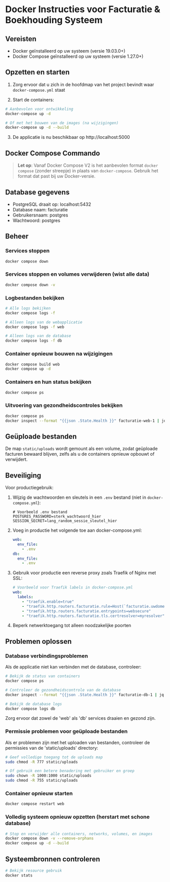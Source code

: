 # Docker Instructies voor Facturatie & Boekhouding Systeem

## Vereisten

- Docker geïnstalleerd op uw systeem (versie 19.03.0+)
- Docker Compose geïnstalleerd op uw systeem (versie 1.27.0+)

## Opzetten en starten

1. Zorg ervoor dat u zich in de hoofdmap van het project bevindt waar `docker-compose.yml` staat

2. Start de containers:

```bash
# Aanbevolen voor ontwikkeling
docker-compose up -d

# Of met het bouwen van de images (na wijzigingen)
docker-compose up -d --build
```

3. De applicatie is nu beschikbaar op http://localhost:5000

## Docker Compose Commando

> **Let op**: Vanaf Docker Compose V2 is het aanbevolen format `docker compose` (zonder streepje) in plaats van `docker-compose`. Gebruik het format dat past bij uw Docker-versie.

## Database gegevens

- PostgreSQL draait op: localhost:5432
- Database naam: facturatie
- Gebruikersnaam: postgres
- Wachtwoord: postgres

## Beheer

### Services stoppen

```bash
docker compose down
```

### Services stoppen en volumes verwijderen (wist alle data)

```bash
docker compose down -v
```

### Logbestanden bekijken

```bash
# Alle logs bekijken
docker compose logs -f

# Alleen logs van de webapplicatie
docker compose logs -f web

# Alleen logs van de database
docker compose logs -f db
```

### Container opnieuw bouwen na wijzigingen

```bash
docker compose build web
docker compose up -d
```

### Containers en hun status bekijken

```bash
docker compose ps
```

### Uitvoering van gezondheidscontroles bekijken

```bash
docker compose ps
docker inspect --format "{{json .State.Health }}" facturatie-web-1 | jq
```

## Geüploade bestanden

De map `static/uploads` wordt gemount als een volume, zodat geüploade facturen bewaard blijven, zelfs als u de containers opnieuw opbouwt of verwijdert.

## Beveiliging

Voor productiegebruik:

1. Wijzig de wachtwoorden en sleutels in een `.env` bestand (niet in `docker-compose.yml`):
   ```
   # Voorbeeld .env bestand
   POSTGRES_PASSWORD=sterk_wachtwoord_hier
   SESSION_SECRET=lang_random_sessie_sleutel_hier
   ```

2. Voeg in productie het volgende toe aan docker-compose.yml:
   ```yaml
   web:
     env_file:
       - .env
   db:
     env_file:
       - .env
   ```

3. Gebruik voor productie een reverse proxy zoals Traefik of Nginx met SSL:
   ```yaml
   # Voorbeeld voor Traefik labels in docker-compose.yml
   web:
     labels:
       - "traefik.enable=true"
       - "traefik.http.routers.facturatie.rule=Host(`facturatie.uwdomein.nl`)"
       - "traefik.http.routers.facturatie.entrypoints=websecure"
       - "traefik.http.routers.facturatie.tls.certresolver=myresolver"
   ```

4. Beperk netwerktoegang tot alleen noodzakelijke poorten

## Problemen oplossen

### Database verbindingsproblemen

Als de applicatie niet kan verbinden met de database, controleer:

```bash
# Bekijk de status van containers
docker compose ps

# Controleer de gezondheidscontrole van de database
docker inspect --format "{{json .State.Health }}" facturatie-db-1 | jq

# Bekijk de database logs
docker compose logs db
```

Zorg ervoor dat zowel de 'web' als 'db' services draaien en gezond zijn.

### Permissie problemen voor geüploade bestanden

Als er problemen zijn met het uploaden van bestanden, controleer de permissies van de 'static/uploads' directory:

```bash
# Geef volledige toegang tot de uploads map
sudo chmod -R 777 static/uploads

# Of gebruik een betere benadering met gebruiker en groep
sudo chown -R 1000:1000 static/uploads
sudo chmod -R 755 static/uploads
```

### Container opnieuw starten

```bash
docker compose restart web
```

### Volledig systeem opnieuw opzetten (herstart met schone database)

```bash
# Stop en verwijder alle containers, networks, volumes, en images
docker compose down -v --remove-orphans
docker compose up -d --build
```

## Systeembronnen controleren

```bash
# Bekijk resource gebruik
docker stats
```
